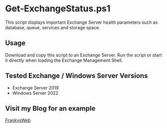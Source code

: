 # Get-ExchangeStatus.ps1

This script displays important Exchange Server health parameters such as database, queue, services and storage space.

## Usage

Download and copy this script to an Exchange Server.
Run the script or start it directly when loading the Exchange Management Shell.

## Tested Exchange / Windows Server Versions

- Exchange Server 2019
- Windows Server 2022

## Visit my Blog for an example
 
  [FrankysWeb](https://www.frankysweb.de/kleines-script-um-den-exchange-server-status-zu-ermitteln/)
